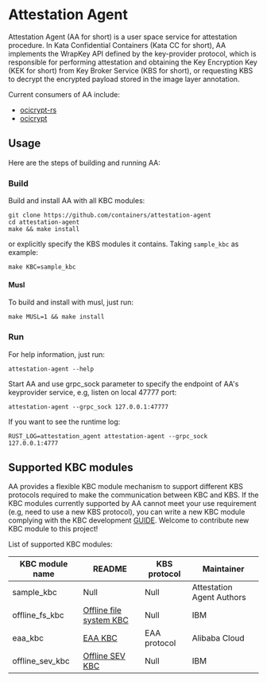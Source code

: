 # Attestation Agent

Attestation Agent (AA for short) is a user space service for attestation procedure. 
In Kata Confidential Containers (Kata CC for short), AA implements the WrapKey API defined by the key-provider protocol, 
which is responsible for performing attestation and obtaining the Key Encryption Key (KEK for short) from Key Broker Service (KBS for short),
or requesting KBS to decrypt the encrypted payload stored in the image layer annotation.


Current consumers of AA include: 

- [ocicrypt-rs](https://github.com/containers/ocicrypt-rs)
- [ocicrypt](https://github.com/containers/ocicrypt)

## Usage

Here are the steps of building and running AA:

### Build

Build and install AA with all KBC modules:

```shell
git clone https://github.com/containers/attestation-agent
cd attestation-agent
make && make install
```

or explicitly specify the KBS modules it contains. Taking `sample_kbc` as example:

```shell
make KBC=sample_kbc
```

#### Musl 

To build and install with musl, just run:
```shell
make MUSL=1 && make install
```

### Run

For help information, just run:

```shell
attestation-agent --help
```

Start AA and use grpc_sock parameter to specify the endpoint of AA's keyprovider service, e.g, listen on local 47777 port:

```shell
attestation-agent --grpc_sock 127.0.0.1:47777
```

If you want to see the runtime log:
```
RUST_LOG=attestation_agent attestation-agent --grpc_sock 127.0.0.1:4777
```

## Supported KBC modules

AA provides a flexible KBC module mechanism to support different KBS protocols required to make the communication between KBC and KBS. If the KBC modules currently supported by AA cannot meet your use requirement (e.g, need to use a new KBS protocol), you can write a new KBC module complying with the KBC development [GUIDE](docs/kbc_module_development_guide.md). Welcome to contribute new KBC module to this project!

List of supported KBC modules: 

| KBC module name    | README                                                              | KBS protocol | Maintainer                |
| ------------------ | ------------------------------------------------------------------- | ------------ | ------------------------- |
| sample_kbc         | Null                                                                | Null         | Attestation Agent Authors |
| offline_fs_kbc     | [Offline file system KBC](src/kbc_modules/offline_fs_kbc/README.md) | Null         | IBM                       |
| eaa_kbc            | [EAA KBC](src/kbc_modules/eaa_kbc/README.md)                        | EAA protocol | Alibaba Cloud             |
| offline_sev_kbc    | [Offline SEV KBC](src/kbc_modules/offline_sev_kbc/README.md)        | Null         | IBM                       |
